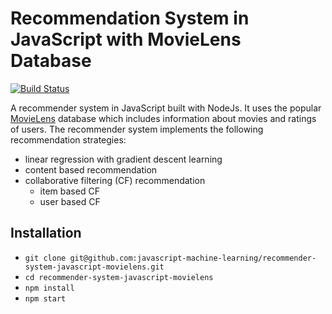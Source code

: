 # Recommendation System in JavaScript with MovieLens Database

[![Build Status](https://travis-ci.org/javascript-machine-learning/recommender-system-javascript-movielens.svg?branch=master)](https://travis-ci.org/javascript-machine-learning/recommender-system-javascript-movielens)

A recommender system in JavaScript built with NodeJs. It uses the popular [MovieLens](https://www.kaggle.com/rounakbanik/the-movies-dataset/data) database which includes information about movies and ratings of users. The recommender system implements the following recommendation strategies:

* linear regression with gradient descent learning
* content based recommendation
* collaborative filtering (CF) recommendation
  * item based CF
  * user based CF

## Installation

* `git clone git@github.com:javascript-machine-learning/recommender-system-javascript-movielens.git`
* `cd recommender-system-javascript-movielens`
* `npm install`
* `npm start`
